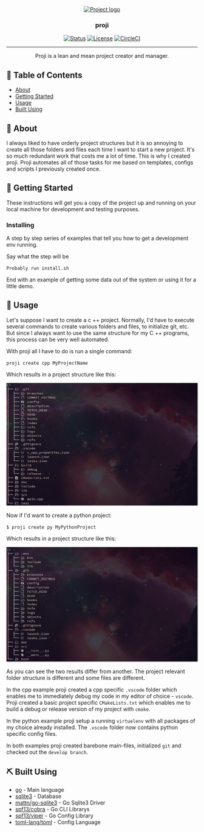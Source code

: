 <p align="center">
  <a href="" rel="noopener">
 <img width=200px height=200px src="https://i.imgur.com/6wj0hh6.jpg" alt="Project logo"></a>
</p>

<h3 align="center">proji</h3>

<div align="center">

[![Status](https://img.shields.io/badge/status-active-success.svg)]()
[![License](https://img.shields.io/badge/license-MIT-blue.svg)](/LICENSE)
[![CircleCI](https://circleci.com/gh/nikoksr/create_project/tree/master.svg?style=svg&circle-token=437a39b49c4fbc9656f7aed86aea369d584ecb87)](https://circleci.com/gh/nikoksr/create_project/tree/master)

</div>

---

<p align="center">Proji is a lean and mean project creator and manager.
    <br>
</p>

## 📝 Table of Contents

- [About](#about)
- [Getting Started](#getting_started)
- [Usage](#usage)
- [Built Using](#built_using)

## 🧐 About <a name = "about"></a>

I always liked to have orderly project structures but it is so annoying to create all those folders and files each time I want to start a new project. It's so much redundant work that costs me a lot of time. This is why I created proji. Proji automates all of those tasks for me based on templates, configs and scripts I previously created once.

## 🏁 Getting Started <a name = "getting_started"></a>

These instructions will get you a copy of the project up and running on your local machine for development and testing purposes.

### Installing

A step by step series of examples that tell you how to get a development env running.

Say what the step will be

```
Probably run install.sh
```

End with an example of getting some data out of the system or using it for a little demo.

## 🎈 Usage <a name="usage"></a>

Let's suppose I want to create a c ++ project. Normally, I'd have to execute several commands to create various folders and files, to initialize git, etc. But since I always want to use the same structure for my C ++ programs, this process can be very well automated.

With proji all I have to do is run a single command:

```
proji create cpp MyProjectName
```

Which results in a project structure like this:

![proji create result](assets/proji-create-result-cpp.png)

Now if I'd want to create a python project:

```
$ proji create py MyPythonProject
```

Which results in a project structure like this:

![proji create result](assets/proji-create-result-python.png)

As you can see the two results differ from another. The project relevant folder structure is different and some files are different.

In the cpp example proji created a cpp specific `.vscode` folder which enables me to immediately debug my code in my editor of choice - `vscode`. Proji created a basic project specific `CMakeLists.txt` which enables me to build a debug or release version of my project with `cmake`.

In the python example proji setup a running `virtuelenv` with all packages of my choice already installed. The `.vscode` folder now contains python specific config files.

In both examples proji created barebone main-files, initialized `git` and checked out the `develop branch`.

## ⛏️ Built Using <a name = "built_using"></a>

- [go](https://golang.org/) - Main language
- [sqlite3](https://www.sqlite.org/index.html) - Database
- [mattn/go-sqlite3](https://github.com/mattn/go-sqlite3) - Go Sqlite3 Driver
- [spf13/cobra](https://github.com/spf13/cobra) - Go CLI Librarys
- [spf13/viper](https://github.com/spf13/viper) - Go Config Library
- [toml-lang/toml](https://github.com/toml-lang/toml) - Config Language
